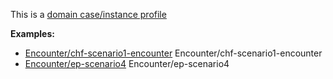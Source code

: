 This is a [domain case/instance profile](profiles.html#domain-profiles)

**Examples:**

*  [Encounter/chf-scenario1-encounter](Encounter-chf-scenario1-encounter.html) Encounter/chf-scenario1-encounter
*   [Encounter/ep-scenario4](Encounter-ep-scenario4.html) Encounter/ep-scenario4